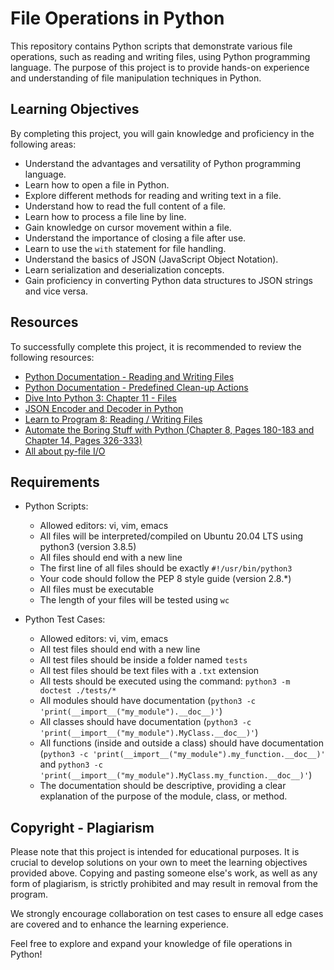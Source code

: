 # File Operations in Python

This repository contains Python scripts that demonstrate various file operations, such as reading and writing files, using Python programming language. The purpose of this project is to provide hands-on experience and understanding of file manipulation techniques in Python.

## Learning Objectives

By completing this project, you will gain knowledge and proficiency in the following areas:

- Understand the advantages and versatility of Python programming language.
- Learn how to open a file in Python.
- Explore different methods for reading and writing text in a file.
- Understand how to read the full content of a file.
- Learn how to process a file line by line.
- Gain knowledge on cursor movement within a file.
- Understand the importance of closing a file after use.
- Learn to use the `with` statement for file handling.
- Understand the basics of JSON (JavaScript Object Notation).
- Learn serialization and deserialization concepts.
- Gain proficiency in converting Python data structures to JSON strings and vice versa.

## Resources

To successfully complete this project, it is recommended to review the following resources:

- [Python Documentation - Reading and Writing Files](https://docs.python.org/3/tutorial/inputoutput.html#reading-and-writing-files)
- [Python Documentation - Predefined Clean-up Actions](https://docs.python.org/3/tutorial/errors.html#predefined-clean-up-actions)
- [Dive Into Python 3: Chapter 11 - Files](http://www.diveintopython3.net/files.html)
- [JSON Encoder and Decoder in Python](https://docs.python.org/3/library/json.html)
- [Learn to Program 8: Reading / Writing Files](https://www.youtube.com/watch?v=Uh2ebFW8OYM)
- [Automate the Boring Stuff with Python (Chapter 8, Pages 180-183 and Chapter 14, Pages 326-333)](https://automatetheboringstuff.com/)
- [All about py-file I/O](https://towardsdatascience.com/all-about-file-i-o-in-python-af90e47e8d70)

## Requirements

- Python Scripts:
  - Allowed editors: vi, vim, emacs
  - All files will be interpreted/compiled on Ubuntu 20.04 LTS using python3 (version 3.8.5)
  - All files should end with a new line
  - The first line of all files should be exactly `#!/usr/bin/python3`
  - Your code should follow the PEP 8 style guide (version 2.8.*)
  - All files must be executable
  - The length of your files will be tested using `wc`

- Python Test Cases:
  - Allowed editors: vi, vim, emacs
  - All test files should end with a new line
  - All test files should be inside a folder named `tests`
  - All test files should be text files with a `.txt` extension
  - All tests should be executed using the command: `python3 -m doctest ./tests/*`
  - All modules should have documentation (`python3 -c 'print(__import__("my_module").__doc__)'`)
  - All classes should have documentation (`python3 -c 'print(__import__("my_module").MyClass.__doc__)'`)
  - All functions (inside and outside a class) should have documentation (`python3 -c 'print(__import__("my_module").my_function.__doc__)'` and `python3 -c 'print(__import__("my_module").MyClass.my_function.__doc__)'`)
  - The documentation should be descriptive, providing a clear explanation of the purpose of the module, class, or method.

## Copyright - Plagiarism

Please note that this project is intended for educational purposes. It is crucial to develop solutions on your own to meet the learning objectives provided above. Copying and pasting someone else's work, as well as any form of plagiarism, is strictly prohibited and may result in removal from the program.

We strongly encourage collaboration on test cases to ensure all edge cases are covered and to enhance the learning experience.

Feel free to explore and expand your knowledge of file operations in Python!
